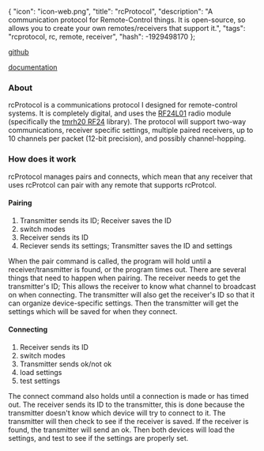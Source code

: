{
  "icon": "icon-web.png",
  "title": "rcProtocol",
  "description": "A communication protocol for Remote-Control things.  It is open-source, so allows you to create your own remotes/receivers that support it.",
  "tags": "rcprotocol, rc, remote, receiver",
  "hash": -1929498170
};

[github](https://github.com/ttocsneb/rcProtocol)

[documentation](http://www.ttocsneb.com/projects/rcprotocol/docs/html/annotated.html)

### About<a name="about"></a>

rcProtocol is a communications protocol I designed for remote-control systems.  It is completely digital, and uses the [RF24L01](https://arduino-info.wikispaces.com/Nrf24L01-2.4GHz-HowTo) radio module (specifically the [tmrh20 RF24](https://github.com/nRF24/RF24) library).  The protocol will support two-way communications, receiver specific settings, multiple paired receivers, up to 10 channels per packet (12-bit precision), and possibly channel-hopping.

### How does it work<a name="how-does-it-work"></a>

rcProtocol manages pairs and connects, which mean that any receiver that uses rcProtcol can pair with any remote that supports rcProtcol.

#### Pairing<a name="pairing"></a>

1. Transmitter sends its ID; Receiver saves the ID
2. switch modes
3. Receiver sends its ID
4. Reciever sends its settings; Transmitter saves the ID and settings

When the pair command is called, the program will hold until a receiver/transmitter is found, or the program times out.  There are several things that need to happen when pairing.  The receiver needs to get the transmitter's ID;  This allows the receiver to know what channel to broadcast on when connecting.  The transmitter will also get the receiver's ID so that it can organize device-specific settings.  Then the transmitter will get the settings which will be saved for when they connect.


#### Connecting<a name="connecting"></a>

1. Receiver sends its ID
2. switch modes
3. Transmitter sends ok/not ok
4. load settings
5. test settings

The connect command also holds until a connection is made or has timed out.  The receiver sends its ID to the transmitter, this is done because the transmitter doesn't know which device will try to connect to it.  The transmitter will then check to see if the receiver is saved.  If the receiver is found, the transmitter will send an ok.  Then both devices will load the settings, and test to see if the settings are properly set.